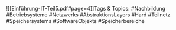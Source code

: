 
![[Einführung-IT-Teil5.pdf#page=4]]Tags & Topics:
   #Nachbildung
   #Betriebsysteme
   #Netzwerks
   #AbstraktionsLayers
   #Hard
   #Teilnetz
   #Speichersystems
   #SoftwareObjekts
   #Speicherbereiche
